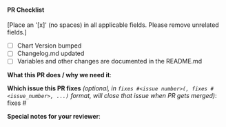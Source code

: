 #### PR Checklist
[Place an '[x]' (no spaces) in all applicable fields. Please remove unrelated fields.]
- [ ] Chart Version bumped
- [ ] Changelog.md updated
- [ ] Variables and other changes are documented in the README.md

<!--
Thank you for contributing to jfrog/charts. Before you submit this PR we'd like to
make sure you are aware of our technical requirements and best practices:

* https://github.com/helm/charts/blob/master/CONTRIBUTING.md#technical-requirements
* https://github.com/helm/helm/tree/master/docs/chart_best_practices

For a quick overview across what we will look at reviewing your PR, please read
our review guidelines:

* https://github.com/helm/charts/blob/master/REVIEW_GUIDELINES.md

Following our best practices right from the start will accelerate the review process and
help get your PR merged quicker.

When updates to your PR are requested, please add new commits and do not squash the
history. This will make it easier to identify new changes. The PR will be squashed
anyways when it is merged. Thanks.

For fast feedback, please @-mention maintainers that are listed in the Chart.yaml file.

Please make sure you test your changes before you push them. Once pushed, a TravisCI
will run across your changes, do linting and then install the chart.
Please check the results. We would like these checks to pass before we
even continue reviewing your changes.
-->

**What this PR does / why we need it**:


**Which issue this PR fixes** *(optional, in `fixes #<issue number>(, fixes #<issue_number>, ...)` format, will close that issue when PR gets merged)*: fixes #


**Special notes for your reviewer**:

